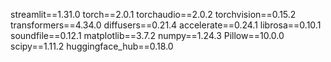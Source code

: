 streamlit==1.31.0
torch==2.0.1
torchaudio==2.0.2
torchvision==0.15.2
transformers==4.34.0
diffusers==0.21.4
accelerate==0.24.1
librosa==0.10.1
soundfile==0.12.1
matplotlib==3.7.2
numpy==1.24.3
Pillow==10.0.0
scipy==1.11.2
huggingface_hub==0.18.0